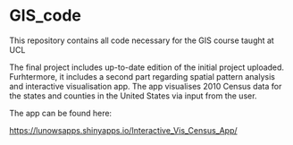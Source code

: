 # GIS_code
This repository contains all code necessary for the GIS course taught at UCL

The final project includes up-to-date edition of the initial project uploaded. Furhtermore, it includes a second part regarding spatial pattern analysis and interactive visualisation app.
The app visualises 2010 Census data for the states and counties in the United States via input from the user.

The app can be found here:

https://lunowsapps.shinyapps.io/Interactive_Vis_Census_App/
